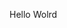 Hello Wolrd



















































































































































































































































































































































































































































































































































































































































































































































































































































































































































































































































































































































































































































































































































































































